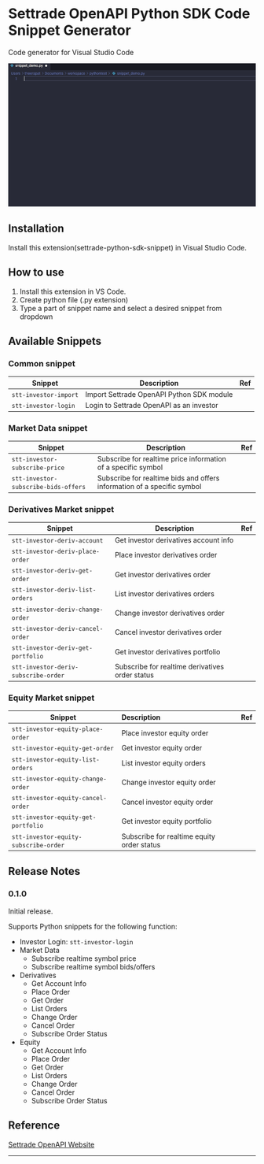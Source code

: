 # Settrade OpenAPI Python SDK Code Snippet Generator

Code generator for Visual Studio Code

![example](./docs/animated.gif)

## Installation

Install this extension(settrade-python-sdk-snippet) in Visual Studio Code.

## How to use

1. Install this extension in VS Code.
2. Create python file (.py extension)
3. Type a part of snippet name and select a desired snippet from dropdown

## Available Snippets

### Common snippet

| Snippet                        | Description                                                    | Ref  |
| ------------------------------ | -------------------------------------------------------------- | ---- |
| `stt-investor-import`          | Import Settrade OpenAPI Python SDK module                      |      |
| `stt-investor-login`           | Login to Settrade OpenAPI as an investor                       |      |

### Market Data snippet

| Snippet                              | Description                                                              | Ref  |
| ------------------------------------ | ------------------------------------------------------------------------ | ---- |
| `stt-investor-subscribe-price`       | Subscribe for realtime price information of a specific symbol            |      |
| `stt-investor-subscribe-bids-offers` | Subscribe for realtime bids and offers information of a specific symbol  |      |

### Derivatives Market snippet

| Snippet                              | Description                                     | Ref  |
| ------------------------------------ | ----------------------------------------------- | ---- |
| `stt-investor-deriv-account`         | Get investor derivatives account info           |      |
| `stt-investor-deriv-place-order`     | Place investor derivatives order                |      |
| `stt-investor-deriv-get-order`       | Get investor derivatives order                  |      |
| `stt-investor-deriv-list-orders`     | List investor derivatives orders                |      |
| `stt-investor-deriv-change-order`    | Change investor derivatives order               |      |
| `stt-investor-deriv-cancel-order`    | Cancel investor derivatives order               |      |
| `stt-investor-deriv-get-portfolio`   | Get investor derivatives portfolio              |      |
| `stt-investor-deriv-subscribe-order` | Subscribe for realtime derivatives order status |      |

### Equity Market snippet

| Snippet                               | Description                                 | Ref  |
| ------------------------------------- | :------------------------------------------ | ---- |
| `stt-investor-equity-place-order`     | Place investor equity order                 |      |
| `stt-investor-equity-get-order`       | Get investor equity order                   |      |
| `stt-investor-equity-list-orders`     | List investor equity orders                 |      |
| `stt-investor-equity-change-order`    | Change investor equity order                |      |
| `stt-investor-equity-cancel-order`    | Cancel investor equity order                |      |
| `stt-investor-equity-get-portfolio`   | Get investor equity portfolio               |      |
| `stt-investor-equity-subscribe-order` | Subscribe for realtime equity order status  |      |


## Release Notes

### 0.1.0

Initial release.

Supports Python snippets for the following function:

- Investor Login: `stt-investor-login`
- Market Data
  - Subscribe realtime symbol price
  - Subscribe realtime symbol bids/offers
- Derivatives
  - Get Account Info
  - Place Order
  - Get Order
  - List Orders
  - Change Order
  - Cancel Order
  - Subscribe Order Status
- Equity
  - Get Account Info
  - Place Order
  - Get Order
  - List Orders
  - Change Order
  - Cancel Order
  - Subscribe Order Status

## Reference

[Settrade OpenAPI Website](https://developer.settrade.com/open-api)

----

